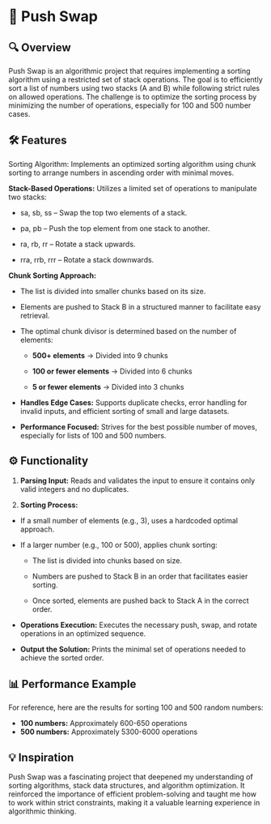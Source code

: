# 🔄 **Push Swap**

## 🔍 Overview

Push Swap is an algorithmic project that requires implementing a sorting algorithm using a restricted set of stack operations. The goal is to efficiently sort a list of numbers using two stacks (A and B) while following strict rules on allowed operations. The challenge is to optimize the sorting process by minimizing the number of operations, especially for 100 and 500 number cases.

## 🛠 Features

Sorting Algorithm: Implements an optimized sorting algorithm using chunk sorting to arrange numbers in ascending order with minimal moves.

**Stack-Based Operations:** Utilizes a limited set of operations to manipulate two stacks:

- sa, sb, ss – Swap the top two elements of a stack.

- pa, pb – Push the top element from one stack to another.

- ra, rb, rr – Rotate a stack upwards.

- rra, rrb, rrr – Rotate a stack downwards.

**Chunk Sorting Approach:**

- The list is divided into smaller chunks based on its size.

- Elements are pushed to Stack B in a structured manner to facilitate easy retrieval.

- The optimal chunk divisor is determined based on the number of elements:

  - **500+ elements** → Divided into 9 chunks

  - **100 or fewer elements** → Divided into 6 chunks

  - **5 or fewer elements** → Divided into 3 chunks

- **Handles Edge Cases:** Supports duplicate checks, error handling for invalid inputs, and efficient sorting of small and large datasets.

- **Performance Focused:** Strives for the best possible number of moves, especially for lists of 100 and 500 numbers.

## ⚙️ Functionality

1. **Parsing Input:** Reads and validates the input to ensure it contains only valid integers and no duplicates.

2. **Sorting Process:**

- If a small number of elements (e.g., 3), uses a hardcoded optimal approach.

- If a larger number (e.g., 100 or 500), applies chunk sorting:

  - The list is divided into chunks based on size.

  - Numbers are pushed to Stack B in an order that facilitates easier sorting.

  - Once sorted, elements are pushed back to Stack A in the correct order.

- **Operations Execution:** Executes the necessary push, swap, and rotate operations in an optimized sequence.

- **Output the Solution:** Prints the minimal set of operations needed to achieve the sorted order.

## 📊 Performance Example

For reference, here are the results for sorting 100 and 500 random numbers:

- **100 numbers:** Approximately 600-650 operations
- **500 numbers:** Approximately 5300-6000 operations

## 💡 Inspiration

Push Swap was a fascinating project that deepened my understanding of sorting algorithms, stack data structures, and algorithm optimization. It reinforced the importance of efficient problem-solving and taught me how to work within strict constraints, making it a valuable learning experience in algorithmic thinking.
